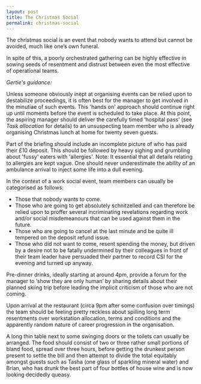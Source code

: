 ```yaml
---
layout: post
title: The Christmas Social
permalink: christmas-social
---
```


The christmas social is an event that nobody wants to attend but cannot be avoided, much like one’s own funeral.

In spite of this, a poorly orchestrated gathering can be highly effective in sowing seeds of resentment and distrust between even the most effective of operational teams.

*Gertie's guidance:*

Unless someone obviously inept at organising events can be relied upon to destabilize proceedings, it is often best for the manager to get involved in the minutiae of such events.  This 'hands on' approach should continue right up until moments before the event is scheduled to take place.  At this point, the aspiring manager should deliver the carefully timed ‘hospital pass’ (see *Task allocation* for details) to an unsuspecting team member who is already organising Christmas lunch at home for twenty seven guests.

Part of the briefing should include an incomplete picture of who has paid their £10 deposit.  This should be followed by heavy sighing and grumbling about 'fussy' eaters with 'allergies'. Note: It essential that all details relating to allergies are kept vague.  One should never underestimate the ability of an ambulance arrival to inject some life into a dull evening.

In the context of a work social event, team members can usually be categorised as follows:

* Those that nobody wants to come.
* Those who are going to get absolutely schnitzelled and can therefore be relied upon to proffer several incriminating revelations regarding work and/or social misdemeanours that can be used against them in the future.
* Those who are going to cancel at the last minute and be quite ill tempered on the deposit refund issue.
* Those who did not want to come, resent spending the money, but driven by a desire not to be fatally undermined by their colleagues in front of their team leader have persuaded their partner to record CSI for the evening and turned up anyway.

Pre-dinner drinks, ideally starting at around 4pm, provide a forum for the manager to ‘show they are only human’ by sharing details about their planned skiing trip before leading the implicit criticism of those who are not coming.

Upon arrival at the restaurant (circa 9pm after some confusion over timings) the team should be feeling pretty reckless about spilling long term resentments over workstation allocation, terms and conditions and the apparently random nature of career progression in the organisation.

A long thin table next to some swinging doors or the toilets can usually be arranged.  The food should consist of two or three rather small portions of bland food, spread over three hours, before getting the drunkest person present to settle the bill and then attempt to divide the total equitably amongst guests such as Tasha (one glass of sparkling mineral water) and Brian, who has drunk the best part of four bottles of house wine and is now looking decidedly queasy.